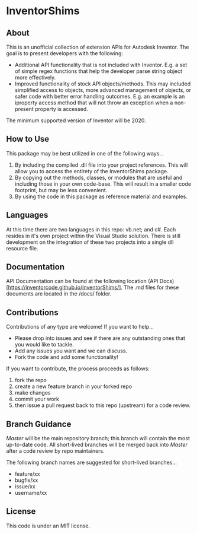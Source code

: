 # InventorShims

## About

This is an unofficial collection of extension APIs for Autodesk Inventor.  The goal is to present developers with the following:

* Additional API functionality that is not included with Inventor.  E.g. a set of simple regex functions that help the developer parse string object more effectively.
* Improved functionality of stock API objects/methods.  This may included simplified access to objects, more advanced management of objects, or safer code with better error handling outcomes.  E.g. an example is an iproperty access method that will not throw an exception when a non-present property is accessed.

The minimum supported version of Inventor will be 2020.

## How to Use

This package may be best utilized in one of the following ways...

1. By including the compiled .dll file into your project references.  This will allow you to access the entirety of the InventorShims package.
2. By copying out the methods, classes, or modules that are useful and including those in your own code-base. This will result in a smaller code footprint, but may be less convenient.
3. By using the code in this package as reference material and examples.

## Languages

At this time there are two languages in this repo: vb.net; and c#.  Each resides in it's own project within the Visual Studio solution.  There is still development on the integration of these two projects into a single dll resource file.

## Documentation

API Documentation can be found at the following location (API Docs)[https://inventorcode.github.io/InventorShims/].  The .md files for these documents are located in the /docs/ folder.

## Contributions

Contributions of any type are welcome!  If you want to help...

* Please drop into issues and see if there are any outstanding ones that you would like to tackle.
* Add any issues you want and we can discuss.
* Fork the code and add some functionality!

If you want to contribute, the process proceeds as follows:

1. fork the repo
2. create a new feature branch in your forked repo
3. make changes
4. commit your work
5. then issue a pull request back to this repo (upstream) for a code review.

## Branch Guidance

*Master* will be the main repository branch; this branch will contain the most up-to-date code.  All short-lived branches will be merged back into *Master* after a code review by repo maintainers.

The following branch names are suggested for short-lived branches...

* feature/xx
* bugfix/xx
* issue/xx
* username/xx

## License

This code is under an MIT license.
